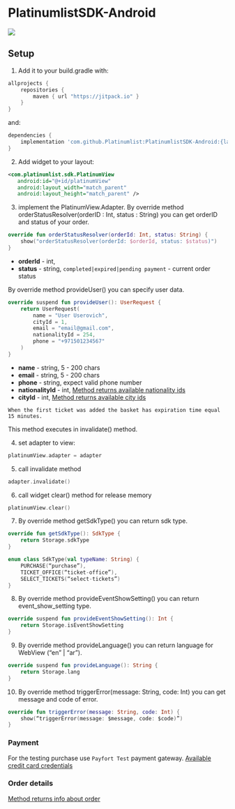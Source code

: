# PlatinumlistSDK-Android
[![](https://jitpack.io/v/Platinumlist/PlatinumlistSDK-Android.svg)](https://jitpack.io/#Platinumlist/PlatinumlistSDK-Android)

## Setup

1. Add it to your build.gradle with:

```gradle
allprojects {
    repositories {
        maven { url "https://jitpack.io" }
    }
}
```
and:

```gradle
dependencies {
    implementation 'com.github.Platinumlist:PlatinumlistSDK-Android:{latest version}'
}
```

2. Add widget to your layout:

```xml
<com.platinumlist.sdk.PlatinumView
   android:id="@+id/platinumView"
   android:layout_width="match_parent"
   android:layout_height="match_parent" />
```

3. implement the PlatinumView.Adapter.
By override method orderStatusResolver(orderID : Int, status : String) you can get orderID and status of your order.

```kotlin
override fun orderStatusResolver(orderId: Int, status: String) {
    show("orderStatusResolver(orderId: $orderId, status: $status)")
}
```

- **orderId** - int, 
 - **status** - string, `completed|expired|pending payment` - current order status


By override method provideUser() you can specify user data.

```kotlin
override suspend fun provideUser(): UserRequest {
    return UserRequest(
        name = "User Userovich",
        cityId = 1,
        email = "email@gmail.com",
        nationalityId = 254,
        phone = "+971501234567"
    )
}
```
- **name** - string, 5 - 200 chars
- **email** - string, 5 - 200 chars
- **phone** - string, expect valid phone number
- **nationalityId** - int, [Method returns available nationality ids](https://docs.platinumlist.net/api/v7/#country-country-list-get)
- **cityId** - int, [Method returns available city ids](https://docs.platinumlist.net/api/v7/#city-city-list)

 `When the first ticket was added the basket has expiration time equal 15 minutes.`


This method executes in invalidate() method.

4. set adapter to view:

```kotlin
platinumView.adapter = adapter
```

5. call invalidate method

```kotlin
adapter.invalidate()
```

6. call widget clear() method for release memory

```kotlin
platinumView.clear()
```

7. By override method getSdkType() you can return sdk type.

```kotlin
override fun getSdkType(): SdkType {
	return Storage.sdkType
}

enum class SdkType(val typeName: String) {
	PURCHASE(“purchase”),
	TICKET_OFFICE(“ticket-office”),
	SELECT_TICKETS(“select-tickets”)
}
```

8. By override method provideEventShowSetting() you can return event_show_setting type.

```kotlin
override suspend fun provideEventShowSetting(): Int {
	return Storage.isEventShowSetting
}
```

9. By override method provideLanguage() you can return language for WebView (“en” | “ar”).

```kotlin
override suspend fun provideLanguage(): String {
	return Storage.lang
}
```

10. By override method triggerError(message: String, code: Int) you can get message and code of error.

```kotlin
override fun triggerError(message: String, code: Int) {
	show(“triggerError(message: $message, code: $code)”)
}
```

### Payment
For the testing purchase use `Payfort Test` payment gateway. 
[Available credit card credentials](https://paymentservices.amazon.com/docs/EN/12.html#test-payment-card-numbers)

### Order details
[Method returns info about order](https://docs.platinumlist.net/api/v7/#order-order)

